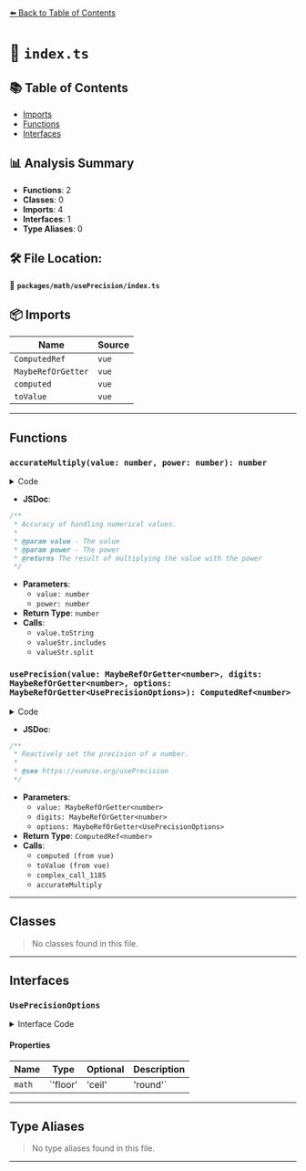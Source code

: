 [⬅️ Back to Table of Contents](../../../index.md)

# 📄 `index.ts`

## 📚 Table of Contents

- [Imports](#imports)
- [Functions](#functions)
- [Interfaces](#interfaces)

## 📊 Analysis Summary

- **Functions**: 2
- **Classes**: 0
- **Imports**: 4
- **Interfaces**: 1
- **Type Aliases**: 0

## 🛠️ File Location:
📂 **`packages/math/usePrecision/index.ts`**

## 📦 Imports

| Name | Source |
|------|--------|
| `ComputedRef` | `vue` |
| `MaybeRefOrGetter` | `vue` |
| `computed` | `vue` |
| `toValue` | `vue` |


---

## Functions

### `accurateMultiply(value: number, power: number): number`

<details><summary>Code</summary>

```ts
function accurateMultiply(value: number, power: number): number {
  const valueStr = value.toString()

  if (value > 0 && valueStr.includes('.')) {
    const decimalPlaces = valueStr.split('.')[1].length
    const multiplier = 10 ** decimalPlaces

    return (value * multiplier * power) / multiplier
  }
  else {
    return value * power
  }
}
```
</details>

- **JSDoc**:
```ts
/**
 * Accuracy of handling numerical values.
 *
 * @param value - The value
 * @param power - The power
 * @returns The result of multiplying the value with the power
 */
```

- **Parameters**:
  - `value: number`
  - `power: number`
- **Return Type**: `number`
- **Calls**:
  - `value.toString`
  - `valueStr.includes`
  - `valueStr.split`
### `usePrecision(value: MaybeRefOrGetter<number>, digits: MaybeRefOrGetter<number>, options: MaybeRefOrGetter<UsePrecisionOptions>): ComputedRef<number>`

<details><summary>Code</summary>

```ts
export function usePrecision(
  value: MaybeRefOrGetter<number>,
  digits: MaybeRefOrGetter<number>,
  options?: MaybeRefOrGetter<UsePrecisionOptions>,
): ComputedRef<number> {
  return computed<number>(() => {
    const _value = toValue(value)
    const _digits = toValue(digits)
    const power = 10 ** _digits
    return Math[toValue(options)?.math || 'round'](accurateMultiply(_value, power)) / power
  })
}
```
</details>

- **JSDoc**:
```ts
/**
 * Reactively set the precision of a number.
 *
 * @see https://vueuse.org/usePrecision
 */
```

- **Parameters**:
  - `value: MaybeRefOrGetter<number>`
  - `digits: MaybeRefOrGetter<number>`
  - `options: MaybeRefOrGetter<UsePrecisionOptions>`
- **Return Type**: `ComputedRef<number>`
- **Calls**:
  - `computed (from vue)`
  - `toValue (from vue)`
  - `complex_call_1185`
  - `accurateMultiply`

---

## Classes

> No classes found in this file.


---

## Interfaces

### `UsePrecisionOptions`

<details><summary>Interface Code</summary>

```ts
export interface UsePrecisionOptions {
  /**
   * Method to use for rounding
   *
   * @default 'round'
   */
  math?: 'floor' | 'ceil' | 'round'
}
```
</details>

#### Properties

| Name | Type | Optional | Description |
|------|------|----------|-------------|
| `math` | `'floor' | 'ceil' | 'round'` | ✓ |  |


---

## Type Aliases

> No type aliases found in this file.


---